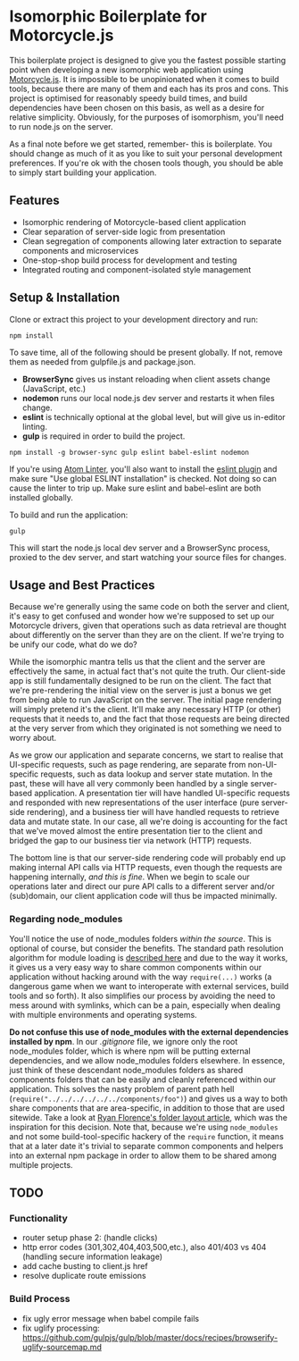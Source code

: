 Isomorphic Boilerplate for Motorcycle.js
========================================

This boilerplate project is designed to give you the fastest possible starting point when developing a new isomorphic web application using [Motorcycle.js](https://github.com/motorcyclejs/core). It is impossible to be unopinionated when it comes to build tools, because there are many of them and each has its pros and cons. This project is optimised for reasonably speedy build times, and build dependencies have been chosen on this basis, as well as a desire for relative simplicity. Obviously, for the purposes of isomorphism, you'll need to run node.js on the server.

As a final note before we get started, remember- this is boilerplate. You should change as much of it as you like to suit your personal development preferences. If you're ok with the chosen tools though, you should be able to simply start building your application.

## Features

- Isomorphic rendering of Motorcycle-based client application
- Clear separation of server-side logic from presentation
- Clean segregation of components allowing later extraction to separate components and microservices
- One-stop-shop build process for development and testing
- Integrated routing and component-isolated style management

## Setup & Installation

Clone or extract this project to your development directory and run:

```text
npm install
```

To save time, all of the following should be present globally. If not, remove them as needed from gulpfile.js and package.json.

- **BrowserSync** gives us instant reloading when client assets change (JavaScript, etc.)
- **nodemon** runs our local node.js dev server and restarts it when files change.
- **eslint** is technically optional at the global level, but will give us in-editor linting.
- **gulp** is required in order to build the project.

```text
npm install -g browser-sync gulp eslint babel-eslint nodemon
```

If you're using [Atom Linter](https://atom.io/packages/linter), you'll also want to install the [eslint plugin](https://github.com/AtomLinter/linter-eslint) and make sure "Use global ESLINT installation" is checked. Not doing so can cause the linter to trip up. Make sure eslint and babel-eslint are both installed globally.

To build and run the application:

```text
gulp
```

This will start the node.js local dev server and a BrowserSync process, proxied to the dev server, and start watching your source files for changes.

## Usage and Best Practices

Because we're generally using the same code on both the server and client, it's easy to get confused and wonder how we're supposed to set up our Motorcycle drivers, given that operations such as data retrieval are thought about differently on the server than they are on the client. If we're trying to be unify our code, what do we do?

While the isomorphic mantra tells us that the client and the server are effectively the same, in actual fact that's not quite the truth. Our client-side app is still fundamentally designed to be run on the client. The fact that we're pre-rendering the initial view on the server is just a bonus we get from being able to run JavaScript on the server. The initial page rendering will simply pretend it's the client. It'll make any necessary HTTP (or other) requests that it needs to, and the fact that those requests are being directed at the very server from which they originated is not something we need to worry about.

As we grow our application and separate concerns, we start to realise that UI-specific requests, such as page rendering, are separate from non-UI-specific requests, such as data lookup and server state mutation. In the past, these will have all very commonly been handled by a single server-based application. A presentation tier will have handled UI-specific requests and responded with new representations of the user interface (pure server-side rendering), and a business tier will have handled requests to retrieve data and mutate state. In our case, all we're doing is accounting for the fact that we've moved almost the entire presentation tier to the client and bridged the gap to our business tier via network (HTTP) requests.

The bottom line is that our server-side rendering code will probably end up making internal API calls via HTTP requests, even though the requests are happening internally, *and this is fine*. When we begin to scale our operations later and direct our pure API calls to a different server and/or (sub)domain, our client application code will thus be impacted minimally.

### Regarding node_modules

You'll notice the use of node_modules folders *within the source*. This is optional of course, but consider the benefits. The standard path resolution algorithm for module loading is [described here](https://nodejs.org/api/modules.html#modules_loading_from_node_modules_folders) and due to the way it works, it gives us a very easy way to share common components within our application without hacking around with the way `require(...)` works (a dangerous game when we want to interoperate with external services, build tools and so forth). It also simplifies our process by avoiding the need to mess around with symlinks, which can be a pain, especially when dealing with multiple environments and operating systems.

**Do not confuse this use of node_modules with the external dependencies installed by npm**. In our *.gitignore* file, we ignore only the root node_modules folder, which is where npm will be putting external dependencies, and we allow node_modules folders elsewhere. In essence, just think of these descendant node_modules folders as shared components folders that can be easily and cleanly referenced within our application. This solves the nasty problem of parent path hell (`require("../../../../../../components/foo")`) and gives us a way to both share components that are area-specific, in addition to those that are used sitewide. Take a look at [Ryan Florence's folder layout article](https://gist.github.com/ryanflorence/daafb1e3cb8ad740b346), which was the inspiration for this decision. Note that, because we're using `node_modules` and not some build-tool-specific hackery of the `require` function, it means that at a later date it's trivial to separate common components and helpers into an external npm package in order to allow them to be shared among multiple projects.

## TODO

### Functionality

- router setup phase 2: (handle clicks)
- http error codes (301,302,404,403,500,etc.), also 401/403 vs 404 (handling secure information leakage)
- add cache busting to client.js href
- resolve duplicate route emissions

### Build Process

- fix ugly error message when babel compile fails
- fix uglify processing: https://github.com/gulpjs/gulp/blob/master/docs/recipes/browserify-uglify-sourcemap.md
